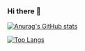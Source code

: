 ### Hi there 👋

[![Anurag's GitHub stats](https://github-readme-stats.vercel.app/api?username=filipemoura&count_private=true&show_icons=true&theme=dark)](https://github.com/anuraghazra/github-readme-stats)

[![Top Langs](https://github-readme-stats.vercel.app/api/top-langs/?username=filipemoura&layout=compact&theme=dark)](https://github.com/anuraghazra/github-readme-stats)
